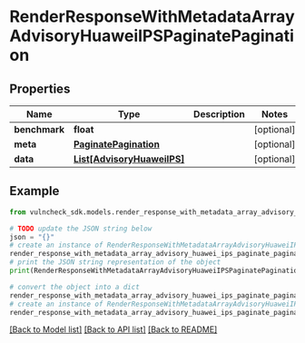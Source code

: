 # RenderResponseWithMetadataArrayAdvisoryHuaweiIPSPaginatePagination


## Properties

Name | Type | Description | Notes
------------ | ------------- | ------------- | -------------
**benchmark** | **float** |  | [optional] 
**meta** | [**PaginatePagination**](PaginatePagination.md) |  | [optional] 
**data** | [**List[AdvisoryHuaweiIPS]**](AdvisoryHuaweiIPS.md) |  | [optional] 

## Example

```python
from vulncheck_sdk.models.render_response_with_metadata_array_advisory_huawei_ips_paginate_pagination import RenderResponseWithMetadataArrayAdvisoryHuaweiIPSPaginatePagination

# TODO update the JSON string below
json = "{}"
# create an instance of RenderResponseWithMetadataArrayAdvisoryHuaweiIPSPaginatePagination from a JSON string
render_response_with_metadata_array_advisory_huawei_ips_paginate_pagination_instance = RenderResponseWithMetadataArrayAdvisoryHuaweiIPSPaginatePagination.from_json(json)
# print the JSON string representation of the object
print(RenderResponseWithMetadataArrayAdvisoryHuaweiIPSPaginatePagination.to_json())

# convert the object into a dict
render_response_with_metadata_array_advisory_huawei_ips_paginate_pagination_dict = render_response_with_metadata_array_advisory_huawei_ips_paginate_pagination_instance.to_dict()
# create an instance of RenderResponseWithMetadataArrayAdvisoryHuaweiIPSPaginatePagination from a dict
render_response_with_metadata_array_advisory_huawei_ips_paginate_pagination_from_dict = RenderResponseWithMetadataArrayAdvisoryHuaweiIPSPaginatePagination.from_dict(render_response_with_metadata_array_advisory_huawei_ips_paginate_pagination_dict)
```
[[Back to Model list]](../README.md#documentation-for-models) [[Back to API list]](../README.md#documentation-for-api-endpoints) [[Back to README]](../README.md)


